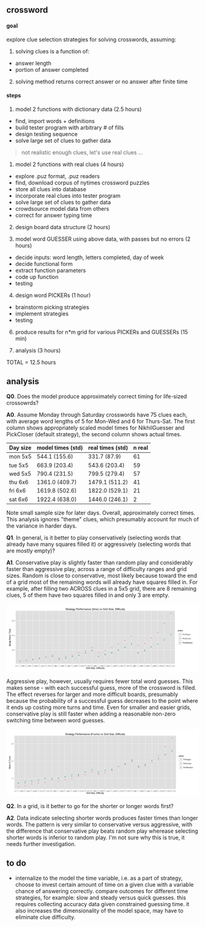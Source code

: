 ## crossword

#### goal
explore clue selection strategies for solving crosswords, assuming:
1. solving clues is a function of:
- answer length 
- portion of answer completed
2. solving method returns correct answer or no answer after finite time


#### steps

1. model 2 functions with dictionary data (2.5 hours)
 * find, import words + definitions
 * build tester program with arbitrary # of fills
 * design testing sequence
 * solve large set of clues to gather data

> not realistic enough clues, let's use real clues ...

1. model 2 functions with real clues (4 hours)
 * explore .puz format, .puz readers
 * find, download corpus of nytimes crossword puzzles
 * store all clues into database
 * incorporate real clues into tester program
 * solve large set of clues to gather data
 * crowdsource model data from others
 * correct for answer typing time

2. design board data structure (2 hours)

3. model word GUESSER using above data, with passes but no errors (2 hours)
 * decide inputs: word length, letters completed, day of week
 * decide functional form
 * extract function parameters
 * code up function
 * testing
 
4. design word PICKERs (1 hour)
 * brainstorm picking strategies
 * implement strategies
 * testing

6. produce results for n*m grid for various PICKERs and GUESSERs (15 min)

7. analysis (3 hours)

TOTAL = 12.5 hours

analysis
--------

**Q0**. Does the model produce approximately correct timing for life-sized crossowrds?

**A0**. Assume Monday through Saturday crosswords have 75 clues each, with average word lengths of 5 for Mon-Wed and 6 for Thurs-Sat. The first column shows appropriately scaled model times for NikhilGuesser and PickCloser (default strategy), the second column shows actual times.

| Day size | model times (std) | real times (std) | n real |
-----------|-------------------|------------------|---------
| mon  5x5 | 544.1 (155.6)     | 331.7 (87.9)     |  61    |
| tue  5x5 | 663.9 (203.4)     | 543.6 (203.4)    |  59    |
| wed  5x5 | 790.4 (231.5)     | 799.5 (279.4)    |  57    |
| thu  6x6 | 1361.0 (409.7)    | 1479.1 (511.2)   |  41    |
| fri  6x6 | 1619.8 (502.6)    | 1822.0 (529.1)   |  21    |
| sat  6x6 | 1922.4 (638.0)    | 1446.0 (246.1)   |  2     |

Note small sample size for later days. Overall, approximately correct times. This analysis ignores "theme" clues, which presumably account for much of the variance in harder days.

**Q1**. In general, is it better to play conservatively (selecting words that already have many squares filled it) or aggressively (selecting words that are mostly empty)?

**A1**. Conservative play is slightly faster than random play and considerably faster than aggressive play, across a range of difficulty ranges and grid sizes. Random is close to conservative, most likely because toward the end of a grid most of the remaining words will already have squares filled in. For example, after filling two ACROSS clues in a 5x5 grid, there are 8 remaining clues, 5 of them have two squares filled in and only 3 are empty.

![Performance Time Chart](https://github.com/nsrivast/crossword/blob/master/figures/perf_times.png)

Aggressive play, however, usually requires fewer total word guesses. This makes sense - with each successful guess, more of the crossword is filled. The effect reverses for larger and more difficult boards, presumably because the probability of a successful guess decreases to the point where it ends up costing more turns and time. Even for smaller and easier grids, conservative play is still faster when adding a reasonable non-zero switching time between word guesses. 

![Performance Turns Chart](https://github.com/nsrivast/crossword/blob/master/figures/perf_turns.png)

**Q2**. In a grid, is it better to go for the shorter or longer words first?

**A2**. Data indicate selecting shorter words produces faster times than longer words. The pattern is very similar to conservative versus aggressive, with the difference that conservative play beats random play wherease selecting shorter words is inferior to random play. I'm not sure why this is true, it needs further investigation.

to do
-------
- internalize to the model the time variable, i.e. as a part of strategy, choose to invest certain amount of time on a given clue with a variable chance of answering correctly. compare outcomes for different time strategies, for example: slow and steady versus quick guesses. this requires collecting accuracy data given constrained guessing time. it also increases the dimensionality of the model space, may have to eliminate clue difficulty.
